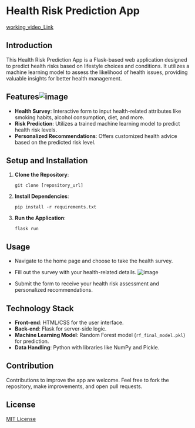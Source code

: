 
# Health Risk Prediction App 
[working_video_Link](https://youtu.be/n517p3m-oAQ)

## Introduction
This Health Risk Prediction App is a Flask-based web application designed to predict health risks based on lifestyle choices and conditions. It utilizes a machine learning model to assess the likelihood of health issues, providing valuable insights for better health management.

## Features![image](https://github.com/sriharsha8991/Health_Risk_Prediction_App/assets/91383946/d22db1d4-6b95-418f-8bf0-5b11b0b139ed)

- **Health Survey**: Interactive form to input health-related attributes like smoking habits, alcohol consumption, diet, and more.
- **Risk Prediction**: Utilizes a trained machine learning model to predict health risk levels.
- **Personalized Recommendations**: Offers customized health advice based on the predicted risk level.

## Setup and Installation
1. **Clone the Repository**: 
   ```
   git clone [repository_url]
   ```
2. **Install Dependencies**: 
   ```
   pip install -r requirements.txt
   ```
3. **Run the Application**: 
   ```
   flask run
   ```

## Usage

- Navigate to the home page and choose to take the health survey.
- Fill out the survey with your health-related details.
  ![image](https://github.com/KanuriSathvika/Cancer_Risk_Prediction/assets/117982917/002e4205-b169-45d4-8c71-65950cb6167a)



- Submit the form to receive your health risk assessment and personalized recommendations.

## Technology Stack
- **Front-end**: HTML/CSS for the user interface.
- **Back-end**: Flask for server-side logic.
- **Machine Learning Model**: Random Forest model (`rf_final_model.pkl`) for prediction.
- **Data Handling**: Python with libraries like NumPy and Pickle.

## Contribution
Contributions to improve the app are welcome. Feel free to fork the repository, make improvements, and open pull requests.

## License
[MIT License](LICENSE)
